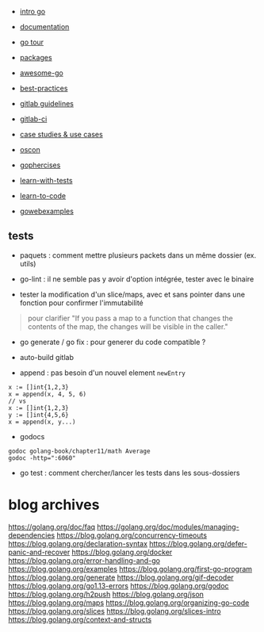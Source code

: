 - [intro go](http://www.golang-book.com/books/intro)
- [documentation](https://golang.org/doc/)
- [go tour](https://tour.golang.org/welcome/1)
- [packages](https://pkg.go.dev/)
- [awesome-go](https://github.com/avelino/awesome-go)

- [best-practices](https://golang.org/doc/effective_go)
- [gitlab guidelines](https://docs.gitlab.com/ee/development/go_guide/)

- [gitlab-ci](https://blog.boatswain.io/post/build-go-project-with-gitlab-ci/)
- [case studies & use cases](https://go.dev/solutions#case-studies)

- [oscon](https://spf13.com/presentation/building-an-awesome-cli-app-in-go-oscon/)
- [gophercises](https://gophercises.com/)
- [learn-with-tests](https://quii.gitbook.io/learn-go-with-tests/go-fundamentals/install-go#go-environment)
- [learn-to-code](https://github.com/ashleymcnamara/learn_to_code#golang)
- [gowebexamples](https://gowebexamples.com/)

## tests

- paquets : comment mettre plusieurs packets dans un même dossier (ex. utils)

- go-lint : il ne semble pas y avoir d'option intégrée, tester avec le binaire

- tester la modification d'un slice/maps, avec et sans pointer dans une fonction pour confirmer l'immutabilité
> pour clarifier "If you pass a map to a function that changes the contents of the map, the changes will be visible in the caller."

- go generate / go fix : pour generer du code compatible ?

- auto-build gitlab

- append : pas besoin d'un nouvel element `newEntry`
```
x := []int{1,2,3}
x = append(x, 4, 5, 6)
// vs
x := []int{1,2,3}
y := []int{4,5,6}
x = append(x, y...)
```

- godocs
```
godoc golang-book/chapter11/math Average
godoc -http=":6060"
```

- go test : comment chercher/lancer les tests dans les sous-dossiers

# blog archives

https://golang.org/doc/faq
https://golang.org/doc/modules/managing-dependencies
https://blog.golang.org/concurrency-timeouts
https://blog.golang.org/declaration-syntax
https://blog.golang.org/defer-panic-and-recover
https://blog.golang.org/docker
https://blog.golang.org/error-handling-and-go
https://blog.golang.org/examples
https://blog.golang.org/first-go-program
https://blog.golang.org/generate
https://blog.golang.org/gif-decoder
https://blog.golang.org/go1.13-errors
https://blog.golang.org/godoc
https://blog.golang.org/h2push
https://blog.golang.org/json
https://blog.golang.org/maps
https://blog.golang.org/organizing-go-code
https://blog.golang.org/slices
https://blog.golang.org/slices-intro
https://blog.golang.org/context-and-structs
